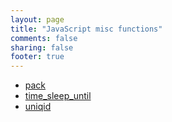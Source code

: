 ```yaml
---
layout: page
title: "JavaScript misc functions"
comments: false
sharing: false
footer: true
---
```

<!-- Generated by Rakefile:build -->

 - [pack](/functions/pack)
 - [time_sleep_until](/functions/time_sleep_until)
 - [uniqid](/functions/uniqid)

